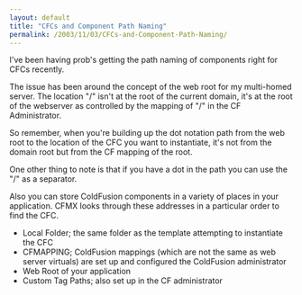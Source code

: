 ```yaml
---
layout: default
title: "CFCs and Component Path Naming"
permalink: /2003/11/03/CFCs-and-Component-Path-Naming/
---
```


<P>I've been having prob's getting the path naming of components right for CFCs recently.</P>
<P>The issue has been around the concept of the web root for my multi-homed server. The location "/" isn't at the root of the current domain, it's at the root of the webserver as controlled by the mapping of "/" in the CF Administrator. </P>
<P>So remember, when you're building up the dot notation path from the&nbsp;web root to the location of the CFC you want to instantiate, it's not from the domain root but from the CF mapping of the root.</P>
<P>One other thing to note is that if you have a dot in the path you can use the "/" as a separator.</P>
<P>Also you can store ColdFusion components in a variety of places in your application. <SPAN class=caps>CFMX</SPAN> looks through these addresses in a particular order to find the <SPAN class=caps>CFC.</SPAN></P>
<UL>
<LI>Local Folder; the same folder as the template attempting to instantiate the <SPAN class=caps>CFC<BR></SPAN></LI>
<LI><SPAN class=caps></SPAN>CFMAPPING; ColdFusion mappings (which are not the same as web server virtuals) are set up and configured the ColdFusion administrator<BR></LI>
<LI>Web Root of your application<BR></LI>
<LI>Custom Tag Paths; also set up in the <SPAN class=caps>CF</SPAN> administrator</LI></UL>